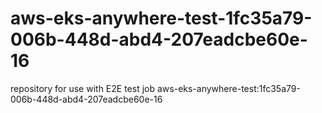 # aws-eks-anywhere-test-1fc35a79-006b-448d-abd4-207eadcbe60e-16
repository for use with E2E test job aws-eks-anywhere-test:1fc35a79-006b-448d-abd4-207eadcbe60e-16
